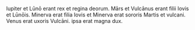 Iupiter et Lūnō erant rex et regina deorum.
Mārs et Vulcānus erant filii Iovis et Lūnōis.
Minerva erat filia Iovis et Minerva erat sororis Martis et vulcani.
Venus erat uxoris Vulcāni.
ipsa erat magna dux.
